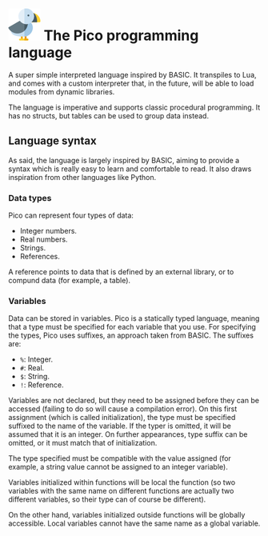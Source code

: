 # ![pico](logo.png) The Pico programming language

A super simple interpreted language inspired by BASIC. It transpiles to Lua, and comes with a
custom interpreter that, in the future, will be able to load modules from dynamic libraries.

The language is imperative and supports classic procedural programming. It has no structs, but
tables can be used to group data instead.

## Language syntax

As said, the language is largely inspired by BASIC, aiming to provide a syntax which is really easy
to learn and comfortable to read. It also draws inspiration from other languages like Python.

### Data types

Pico can represent four types of data:

* Integer numbers.
* Real numbers.
* Strings.
* References.

A reference points to data that is defined by an external library, or to compund data
(for example, a table).

### Variables

Data can be stored in variables. Pico is a statically typed language, meaning that a type must be
specified for each variable that you use. For specifying the types, Pico uses suffixes, an approach
taken from BASIC. The suffixes are:

* `%`: Integer.
* `#`: Real.
* `$`: String.
* `!`: Reference.

Variables are not declared, but they need to be assigned before they can be accessed (failing to do
so will cause a compilation error). On this first assignment (which is called initialization), the
type must be specified suffixed to the name of the variable. If the typer is omitted, it will be
assumed that it is an integer. On further appearances, type suffix can be omitted, or it must match
that of initialization.

The type specified must be compatible with the value assigned (for example, a string value cannot
be assigned to an integer variable).

Variables initialized within functions will be local the function (so two variables with the same
name on different functions are actually two different variables, so their type can of course be
different).

On the other hand, variables initialized outside functions will be globally accessible. Local
variables cannot have the same name as a global variable.
